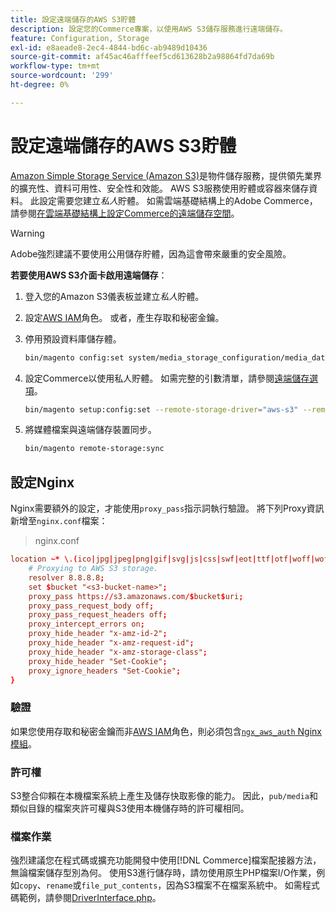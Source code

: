 ```yaml
---
title: 設定遠端儲存的AWS S3貯體
description: 設定您的Commerce專案，以使用AWS S3儲存服務進行遠端儲存。
feature: Configuration, Storage
exl-id: e8aeade8-2ec4-4844-bd6c-ab9489d10436
source-git-commit: af45ac46afffeef5cd613628b2a98864fd7da69b
workflow-type: tm+mt
source-wordcount: '299'
ht-degree: 0%

---
```


# 設定遠端儲存的AWS S3貯體

[Amazon Simple Storage Service (Amazon S3)][AWS S3]是物件儲存服務，提供領先業界的擴充性、資料可用性、安全性和效能。 AWS S3服務使用貯體或容器來儲存資料。 此設定需要您建立&#x200B;_私人_&#x200B;貯體。 如需雲端基礎結構上的Adobe Commerce，請參閱[在雲端基礎結構上設定Commerce的遠端儲存空間](cloud-support.md)。

>[!WARNING]
>
>Adobe強烈建議不要使用公用儲存貯體，因為這會帶來嚴重的安全風險。

**若要使用AWS S3介面卡啟用遠端儲存**：

1. 登入您的Amazon S3儀表板並建立&#x200B;_私人_&#x200B;貯體。

1. 設定[AWS IAM]角色。 或者，產生存取和秘密金鑰。

1. 停用預設資料庫儲存體。

   ```bash
   bin/magento config:set system/media_storage_configuration/media_database 0
   ```

1. 設定Commerce以使用私人貯體。 如需完整的引數清單，請參閱[遠端儲存選項](remote-storage.md#remote-storage-options)。

   ```bash
   bin/magento setup:config:set --remote-storage-driver="aws-s3" --remote-storage-bucket="<bucket-name>" --remote-storage-region="<region-name>" --remote-storage-prefix="<optional-prefix>" --remote-storage-key=<optional-access-key> --remote-storage-secret=<optional-secret-key> -n
   ```

1. 將媒體檔案與遠端儲存裝置同步。

   ```bash
   bin/magento remote-storage:sync
   ```

## 設定Nginx

Nginx需要額外的設定，才能使用`proxy_pass`指示詞執行驗證。 將下列Proxy資訊新增至`nginx.conf`檔案：

>nginx.conf

```conf
location ~* \.(ico|jpg|jpeg|png|gif|svg|js|css|swf|eot|ttf|otf|woff|woff2)$ {
    # Proxying to AWS S3 storage.
    resolver 8.8.8.8;
    set $bucket "<s3-bucket-name>";
    proxy_pass https://s3.amazonaws.com/$bucket$uri;
    proxy_pass_request_body off;
    proxy_pass_request_headers off;
    proxy_intercept_errors on;
    proxy_hide_header "x-amz-id-2";
    proxy_hide_header "x-amz-request-id";
    proxy_hide_header "x-amz-storage-class";
    proxy_hide_header "Set-Cookie";
    proxy_ignore_headers "Set-Cookie";
}
```

### 驗證

如果您使用存取和秘密金鑰而非[AWS IAM]角色，則必須包含[`ngx_aws_auth` Nginx模組][ngx repo]。

### 許可權

S3整合仰賴在本機檔案系統上產生及儲存快取影像的能力。 因此，`pub/media`和類似目錄的檔案夾許可權與S3使用本機儲存時的許可權相同。

### 檔案作業

強烈建議您在程式碼或擴充功能開發中使用[!DNL Commerce]檔案配接器方法，無論檔案儲存型別為何。 使用S3進行儲存時，請勿使用原生PHP檔案I/O作業，例如`copy`、`rename`或`file_put_contents`，因為S3檔案不在檔案系統中。 如需程式碼範例，請參閱[DriverInterface.php](https://github.com/magento/magento2/blob/2.4-develop/lib/internal/Magento/Framework/Filesystem/DriverInterface.php#L18)。

<!-- link definitions -->

[AWS S3]: https://aws.amazon.com/s3
[AWS IAM]: https://aws.amazon.com/iam/
[ngx repo]: https://github.com/anomalizer/ngx_aws_auth
